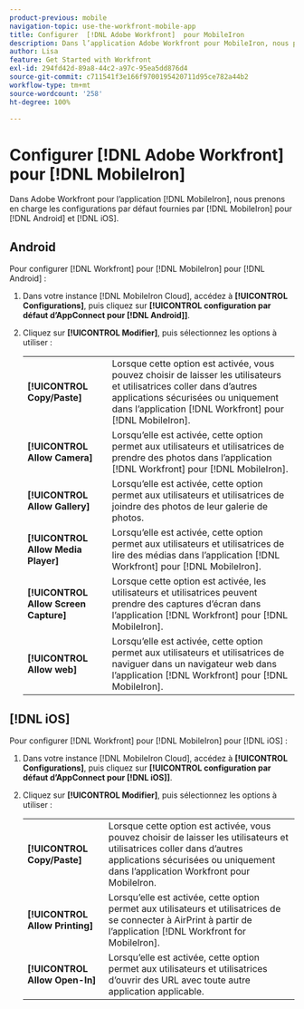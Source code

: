 ```yaml
---
product-previous: mobile
navigation-topic: use-the-workfront-mobile-app
title: Configurer  [!DNL Adobe Workfront]  pour MobileIron
description: Dans l’application Adobe Workfront pour MobileIron, nous prenons en charge les configurations par défaut fournies par MobileIron pour Android et iOS.
author: Lisa
feature: Get Started with Workfront
exl-id: 294fd42d-89a8-44c2-a97c-95ea5dd876d4
source-git-commit: c711541f3e166f9700195420711d95ce782a44b2
workflow-type: tm+mt
source-wordcount: '258'
ht-degree: 100%

---
```


# Configurer [!DNL Adobe Workfront] pour [!DNL MobileIron]

Dans Adobe Workfront pour l’application [!DNL MobileIron], nous prenons en charge les configurations par défaut fournies par [!DNL MobileIron] pour [!DNL Android] et [!DNL iOS].

## Android

Pour configurer [!DNL Workfront] pour [!DNL MobileIron] pour [!DNL Android] :

1. Dans votre instance [!DNL MobileIron Cloud], accédez à **[!UICONTROL Configurations]**, puis cliquez sur **[!UICONTROL configuration par défaut d’AppConnect pour [!DNL Android]]**.

1. Cliquez sur **[!UICONTROL Modifier]**, puis sélectionnez les options à utiliser :

   <table style="table-layout:auto">
    <tr>
        <td><strong>[!UICONTROL Copy/Paste]</strong></td>
        <td>Lorsque cette option est activée, vous pouvez choisir de laisser les utilisateurs et utilisatrices coller dans d’autres applications sécurisées ou uniquement dans l’application [!DNL Workfront] pour [!DNL MobileIron].</td>
    </tr>
    <tr>
        <td><strong>[!UICONTROL Allow Camera]</strong></td>
        <td>Lorsqu’elle est activée, cette option permet aux utilisateurs et utilisatrices de prendre des photos dans l’application [!DNL Workfront] pour [!DNL MobileIron].</td>
    </tr>
    <tr>
        <td><strong>[!UICONTROL Allow Gallery]</strong></td>
        <td>Lorsqu’elle est activée, cette option permet aux utilisateurs et utilisatrices de joindre des photos de leur galerie de photos.</td>
    </tr>
    <tr>
        <td><strong>[!UICONTROL Allow Media Player]</strong></td>
        <td>Lorsqu’elle est activée, cette option permet aux utilisateurs et utilisatrices de lire des médias dans l’application [!DNL Workfront] pour [!DNL MobileIron].</td>
    </tr>
    <tr>
        <td><strong>[!UICONTROL Allow Screen Capture]</strong></td>
        <td>Lorsque cette option est activée, les utilisateurs et utilisatrices peuvent prendre des captures d’écran dans l’application [!DNL Workfront] pour [!DNL MobileIron].</td>
    </tr>
    <tr>
        <td><strong>[!UICONTROL Allow web]</strong></td>
        <td>Lorsqu’elle est activée, cette option permet aux utilisateurs et utilisatrices de naviguer dans un navigateur web dans l’application [!DNL Workfront] pour [!DNL MobileIron].</td>
    </tr>
   </table>

## [!DNL iOS]

Pour configurer [!DNL Workfront] pour [!DNL MobileIron] pour [!DNL iOS] :

1. Dans votre instance [!DNL MobileIron Cloud], accédez à **[!UICONTROL Configurations]**, puis cliquez sur **[!UICONTROL configuration par défaut d’AppConnect pour [!DNL iOS]]**.

1. Cliquez sur **[!UICONTROL Modifier]**, puis sélectionnez les options à utiliser :

   <table style="table-layout:auto">
    <tr>
        <td><strong>[!UICONTROL Copy/Paste]</strong></td>
        <td>Lorsque cette option est activée, vous pouvez choisir de laisser les utilisateurs et utilisatrices coller dans d’autres applications sécurisées ou uniquement dans l’application Workfront pour MobileIron.</td>
    </tr>
    <tr>
        <td><strong>[!UICONTROL Allow Printing]</strong></td>
        <td>Lorsqu’elle est activée, cette option permet aux utilisateurs et utilisatrices de se connecter à AirPrint à partir de l’application [!DNL Workfront for MobileIron].</td>
    </tr>
    <tr>
        <td><strong>[!UICONTROL Allow Open-In]</strong></td>
        <td>Lorsqu’elle est activée, cette option permet aux utilisateurs et utilisatrices d’ouvrir des URL avec toute autre application applicable.</td>
    </tr>
   </table>
